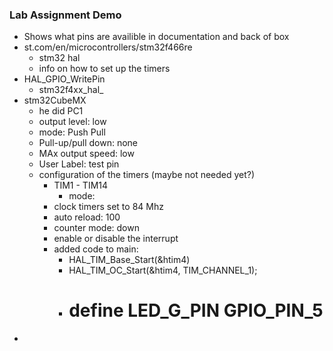 ### Lab Assignment Demo
* Shows what pins are availible in documentation and back of box
* st.com/en/microcontrollers/stm32f466re
  * stm32 hal
  * info on how to set up the timers
* HAL_GPIO_WritePin
  * stm32f4xx_hal_
* stm32CubeMX
  * he did PC1
  * output level: low
  * mode: Push Pull
  * Pull-up/pull down: none
  * MAx output speed: low
  * User Label: test pin
  * configuration of the timers (maybe not needed yet?)
    * TIM1 - TIM14
      * mode: 
    * clock timers set to 84 Mhz
    * auto reload: 100
    * counter mode: down
    * enable or disable the interrupt
    * added code to main:
      * HAL_TIM_Base_Start(&htim4)
      * HAL_TIM_OC_Start(&htim4, TIM_CHANNEL_1);
      * # define LED_G_PIN GPIO_PIN_5
* 
